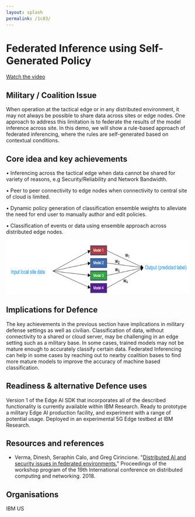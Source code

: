```yaml
---
layout: splash
permalink: /1c03/
---
```


# Federated Inference using Self-Generated Policy

[Watch the video](https://ibm.box.com/s/buh8jwvehe9wc9qrgqc89qiwil8ged2e)

## Military / Coalition Issue
When operation at the tactical edge or in any distributed environment, it may not always be possible to share data across sites or edge nodes.    One approach to address this limitation is to federate the results of the model inference across site.  In this demo, we will show a rule-based approach of federated inferencing, where the rules are self-generated based on contextual conditions.

## Core idea and key achievements
•	Inferencing across the tactical edge when data cannot be shared for variety of reasons, e.g Security/Reliability and Network Bandwidth.

•	Peer to peer connectivity to edge nodes when connectivity to central site of cloud is limited. 

•	Dynamic policy generation of classification ensemble weights to alleviate the need for end user to manually author and edit policies.

•	Classification of events or data using ensemble approach across distributed edge nodes. 

![image info](/dais/achievements/images/1c03-fig1.png)

## Implications for Defence
The key achievements in the previous section have implications in military defense settings as well as civilian.    Classification of data, without connectivity to a shared or cloud server, may be challenging in an edge setting such as a military base.   In some cases, trained models may not be mature enough to accurately classify certain data.  Federated Inferencing can help in some cases by reaching out to nearby coalition bases to find more mature models to improve the accuracy of machine based classification.

## Readiness & alternative Defence uses
Version 1 of the Edge AI SDK that incorporates all of the described functionality is currently available within IBM Research. Ready to prototype a military Edge AI production facility, and experiment with a range of potential usage.  Deployed in an experimental 5G Edge testbed at IBM Research.



## Resources and references
* Verma, Dinesh, Seraphin Calo, and Greg Cirincione. "[Distributed AI and security issues in federated environments.](/doc-1968/)" Proceedings of the workshop program of the 19th International conference on distributed computing and networking. 2018.


## Organisations
IBM US
